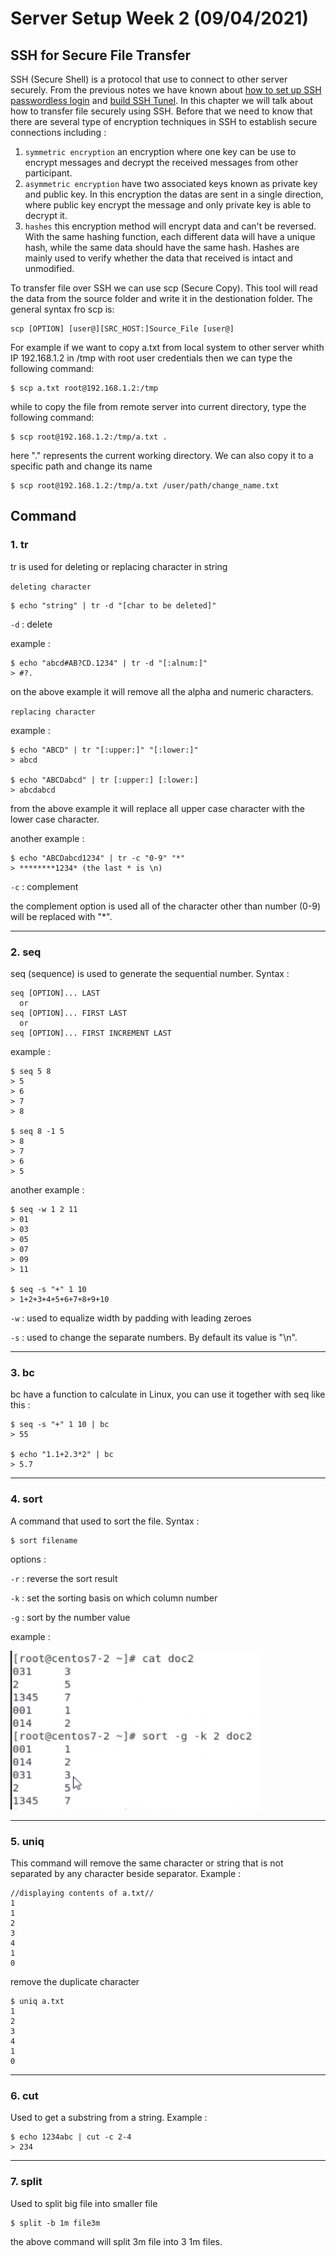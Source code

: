# Server Setup Week 2 (09/04/2021)
## SSH for Secure File Transfer
SSH (Secure Shell) is a protocol that use to connect to other server securely. From the previous notes we have known about [how to set up SSH passwordless login](https://github.com/NubletZ/LinuxOS_Notes/tree/nubletz/109%E4%B8%8B/Week-3#1-Set-up-SSH-passwordless-login) and [build SSH Tunel](https://github.com/NubletZ/LinuxOS_Notes/tree/nubletz/109%E4%B8%8B/Week-8#ssh-tunnel). In this chapter we will talk about how to transfer file securely using SSH. Before that we need to know that there are several type of encryption techniques in SSH to establish secure connections including : 

1. `symmetric encryption` an encryption where one key can be use to encrypt messages and decrypt the received messages from other participant.
2. `asymmetric encryption` have two associated keys known as private key and public key. In this encryption the datas are sent in a single direction, where public key encrypt the message and only private key is able to decrypt it.
3. `hashes` this encryption method will encrypt data and can't be reversed. With the same hashing function, each different data will have a unique hash, while the same data should have the same hash. Hashes are mainly used to verify whether the data that received is intact and unmodified.

To transfer file over SSH we can use scp (Secure Copy). This tool will read the data from the source folder and write it in the destionation folder. The general syntax fro scp is:

```
scp [OPTION] [user@][SRC_HOST:]Source_File [user@]
```

For example if we want to copy a.txt from local system to other server whith IP 192.168.1.2 in /tmp with root user credentials then we can type the following command:

```
$ scp a.txt root@192.168.1.2:/tmp
```

while to copy the file from remote server into current directory, type the following command:

```
$ scp root@192.168.1.2:/tmp/a.txt .
```

here "." represents the current working directory. We can also copy it to a specific path and change its name

```
$ scp root@192.168.1.2:/tmp/a.txt /user/path/change_name.txt
```

## Command
### 1. tr
tr is used for deleting or replacing character in string

`deleting character`

```
$ echo "string" | tr -d "[char to be deleted]"
```

`-d` : delete

example :

```
$ echo "abcd#AB?CD.1234" | tr -d "[:alnum:]"
> #?.
```

on the above example it will remove all the alpha and numeric characters.

`replacing character`

example :

```
$ echo "ABCD" | tr "[:upper:]" "[:lower:]"
> abcd

$ echo "ABCDabcd" | tr [:upper:] [:lower:]
> abcdabcd
```

from the above example it will replace all upper case character with the lower case character.

another example :

```
$ echo "ABCDabcd1234" | tr -c "0-9" "*"
> ********1234* (the last * is \n)
```

`-c` : complement

the complement option is used all of the character other than number (0-9) will be replaced with "*".

---

### 2. seq
seq (sequence) is used to generate the sequential number. Syntax :

```
seq [OPTION]... LAST
  or
seq [OPTION]... FIRST LAST
  or
seq [OPTION]... FIRST INCREMENT LAST
```

example :

```
$ seq 5 8
> 5
> 6
> 7
> 8

$ seq 8 -1 5
> 8
> 7
> 6
> 5
```

another example :

```
$ seq -w 1 2 11
> 01
> 03
> 05
> 07
> 09
> 11

$ seq -s "+" 1 10
> 1+2+3+4+5+6+7+8+9+10
```

`-w` : used to equalize width by padding with leading zeroes

`-s` : used to change the separate numbers. By default its value is "\n".

---

### 3. bc
bc have a function to calculate in Linux, you can use it together with seq like this :

```
$ seq -s "+" 1 10 | bc
> 55

$ echo "1.1+2.3*2" | bc
> 5.7
```

---

### 4. sort
A command that used to sort the file. Syntax :

```
$ sort filename
```

options :

`-r` : reverse the sort result

`-k` : set the sorting basis on which column number

`-g` : sort by the number value

example :

<img src="source/sort-k.PNG" alt="hosts.deny" title="hosts.deny" width="400"><br>

---

### 5. uniq
This command will remove the same character or string that is not separated by any character beside separator. Example :

```
//displaying contents of a.txt//
1
1
2
3
4
1
0
```

remove the duplicate character

```
$ uniq a.txt
1
2
3
4
1
0
```

---

### 6. cut
Used to get a substring from a string. Example :

```
$ echo 1234abc | cut -c 2-4
> 234
```

---

### 7. split
Used to split big file into smaller file

```
$ split -b 1m file3m
```

the above command will split 3m file into 3 1m files.